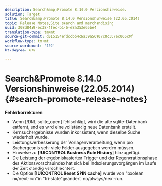 ```yaml
---
description: Search&amp;Promote 8.14.0 Versionshinweise.
solution: Target
title: Search&amp;Promote 8.14.0 Versionshinweise (22.05.2014)
topic: Release Notes,Site search and merchandising
uuid: 308d84a9-ec38-4fec-b146-e8a353e65be4
translation-type: tm+mt
source-git-commit: d015154efdccbb4c6a39a56907c0c337ec065c9f
workflow-type: tm+mt
source-wordcount: '102'
ht-degree: 63%

---
```



# Search&amp;Promote 8.14.0 Versionshinweise (22.05.2014){#search-promote-release-notes}

**Fehlerkorrekturen**

* Wenn [!DNL sqlite_open] fehlschlägt, wird die alte sqlite-Datenbank entfernt, und es wird eine vollständig neue Datenbank erstellt.
* Kernsuchergebnisse wurden inkonsistent, wenn dieselbe Suche wiederholt wurde.
* Leistungsverbesserung der Vorlagenverarbeitung, wenn pro Suchergebnis sehr viele Felder ausgegeben werden müssen.
* Hinweise zu **[!UICONTROL Business Rule History]** hinzugefügt.
* Die Leistung der ergebnisbasierten Trigger und der Regenerationsphase des Aktionsvorschauindex hat sich bei Indexierungsvorgängen im Laufe der Zeit ständig verschlechtert.
* Die Option **[!UICONTROL Reset SPIN cache]** wurde von &quot;boolean no/next-run&quot;in &quot;tri-state&quot;geändert: no/always/next-run.

